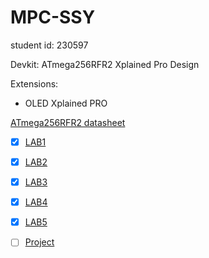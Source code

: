 # MPC-SSY
student id: 230597



Devkit: ATmega256RFR2 Xplained Pro Design

Extensions: 
- OLED Xplained PRO

[ATmega256RFR2 datasheet](/docs/Atmel-8393-MCU_Wireless-ATmega256RFR2-ATmega128RFR2-ATmega64RFR2_Datasheet.pdf)

- [x] [LAB1](./Laboratories/LAB1/)
- [x] [LAB2](./Laboratories/LAB2/)
- [x] [LAB3](./Laboratories/LAB3/)
- [x] [LAB4](./Laboratories/LAB4/)
- [x] [LAB5](./Laboratories/LAB5/)
- [ ] [Project](./Laboratories/SSY_projekt_230597/)




